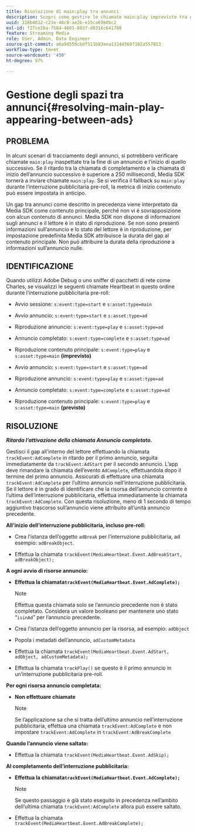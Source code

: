 ```yaml
---
title: Risoluzione di main:play tra annunci
description: Scopri come gestire le chiamate main:play impreviste tra gli annunci.
uuid: 228b4812-c23e-40c8-ae2b-e15ca69b0bc2
exl-id: f27ce2ba-7584-4601-8837-d8316c641708
feature: Streaming Media
role: User, Admin, Data Engineer
source-git-commit: a6a9d550cbdf511b93eea132445607102a557823
workflow-type: tm+mt
source-wordcount: '450'
ht-degree: 97%

---
```



# Gestione degli spazi tra annunci{#resolving-main-play-appearing-between-ads}

## PROBLEMA

In alcuni scenari di tracciamento degli annunci, si potrebbero verificare chiamate `main:play` inaspettate tra la fine di un annuncio e l’inizio di quello successivo. Se il ritardo tra la chiamata di completamento e la chiamata di inizio dell’annuncio successivo è superiore a 250 millisecondi, Media SDK tornerà a inviare chiamate `main:play`. Se si verifica il fallback su `main:play` durante l’interruzione pubblicitaria pre-roll, la metrica di inizio contenuto può essere impostata in anticipo.

Un gap tra annunci come descritto in precedenza viene interpretato da Media SDK come contenuto principale, perché non vi è sovrapposizione con alcun contenuto di annunci. Media SDK non dispone di informazioni sugli annunci e il lettore è in stato di riproduzione. Se non sono presenti informazioni sull’annuncio e lo stato del lettore è in riproduzione, per impostazione predefinita Media SDK attribuisce la durata del gap al contenuto principale. Non può attribuire la durata della riproduzione a informazioni sull’annuncio nulle.

## IDENTIFICAZIONE

Quando utilizzi Adobe Debug o uno sniffer di pacchetti di rete come Charles, se visualizzi le seguenti chiamate Heartbeat in questo ordine durante l’interruzione pubblicitaria pre-roll:

* Avvio sessione: `s:event:type=start` e `s:asset:type=main`
* Avvio annuncio: `s:event:type=start` e `s:asset:type=ad`
* Riproduzione annuncio: `s:event:type=play` e `s:asset:type=ad`
* Annuncio completato: `s:event:type=complete` e `s:asset:type=ad`
* Riproduzione contenuto principale: `s:event:type=play` e `s:asset:type=main` **(imprevisto)**

* Avvio annuncio: `s:event:type=start` e `s:asset:type=ad`
* Riproduzione annuncio: `s:event:type=play` e `s:asset:type=ad`
* Annuncio completato: `s:event:type=complete` e `s:asset:type=ad`
* Riproduzione contenuto principale: `s:event:type=play` e `s:asset:type=main` **(previsto)**

## RISOLUZIONE

***Ritarda l’attivazione della chiamata Annuncio completato.***

Gestisci il gap all’interno del lettore effettuando la chiamata `trackEvent:AdComplete` in ritardo per il primo annuncio, seguita immediatamente da `trackEvent:AdStart` per il secondo annuncio. L’app deve rimandare la chiamata dell’evento `AdComplete`, effettuandola dopo il termine del primo annuncio. Assicurati di effettuare una chiamata `trackEvent:AdComplete` per l’ultimo annuncio nell’interruzione pubblicitaria. Se il lettore è in grado di identificare che la risorsa dell’annuncio corrente è l’ultima dell’interruzione pubblicitaria, effettua immediatamente la chiamata `trackEvent:AdComplete`. Con questa risoluzione, meno di 1 secondo di tempo aggiuntivo trascorso sull’annuncio viene attribuito all’unità annuncio precedente.

**All’inizio dell’interruzione pubblicitaria, incluso pre-roll:**

* Crea l’istanza dell’oggetto `adBreak` per l’interruzione pubblicitaria, ad esempio: `adBreakObject`.

* Effettua la chiamata `trackEvent(MediaHeartbeat.Event.AdBreakStart, adBreakObject);`

**A ogni avvio di risorse annuncio:**

* **Effettua la chiamata`trackEvent(MediaHeartbeat.Event.AdComplete);`**

  >[!NOTE]
  >
  >Effettua questa chiamata solo se l’annuncio precedente non è stato completato. Considera un valore booleano per mantenere uno stato “`isinAd`” per l’annuncio precedente.

* Crea l’istanza dell’oggetto annuncio per la risorsa, ad esempio: `adObject`
* Popola i metadati dell’annuncio, `adCustomMetadata`
* Effettua la chiamata `trackEvent(MediaHeartbeat.Event.AdStart, adObject, adCustomMetadata);`
* Effettua la chiamata `trackPlay()` se questo è il primo annuncio in un’interruzione pubblicitaria pre-roll.

**Per ogni risorsa annuncio completata:**

* **Non effettuare chiamate**

  >[!NOTE]
  >
  >Se l’applicazione sa che si tratta dell’ultimo annuncio nell’interruzione pubblicitaria, effettua una chiamata `trackEvent:AdComplete` e non impostare `trackEvent:AdComplete` in `trackEvent:AdBreakComplete`

**Quando l’annuncio viene saltato:**

* Effettua la chiamata `trackEvent(MediaHeartbeat.Event.AdSkip);`

**Al completamento dell’interruzione pubblicitaria:**

* **Effettua la chiamata`trackEvent(MediaHeartbeat.Event.AdComplete);`**

  >[!NOTE]
  >
  >Se questo passaggio è già stato eseguito in precedenza nell’ambito dell’ultima chiamata `trackEvent:AdComplete` allora può essere saltato.

* Effettua la chiamata `trackEvent(MediaHeartbeat.Event.AdBreakComplete);`
